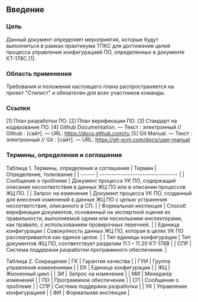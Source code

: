 ## Введение

### Цель

Данный документ определяет мероприятия, которые будут выполняться в рамках практикума ТПКС для достижения целей процесса управления конфигурацией ПО, определенных в документе КТ-178C [1].

### Область применения

Требования и положения настоящего плана распространяется на проект "Стилист" и обязателен для всех участников команды.

### Ссылки

[todo]: # "вопрос: тут нужно наверно сослаться на другие наши планы"

[1] План разработки ПО.
[2] План верификации ПО.
[3] Стандарт на кодирование ПО.
[4] Github Documentation. — Текст : электронный // Github : [сайт]. — URL: https://docs.github.com/ru
[5] Git Manual. — Текст : электронный // Git : [сайт]. — URL: https://git-scm.com/docs/user-manual

### Термины, определения и соглашения

Таблица 1. Термины, определения и соглашения
| Термин | Определение, толкование |
| ------ | --------------------------------- |
| Сообщение о проблеме | Документ процесса УК ПО, содержащий описание несоответствия в данных ЖЦ ПО или в описании процессов ЖЦ ПО. |
| Запрос на изменение | Документ процесса УК ПО, созданный для внесения изменений в данные ЖЦ ПО с целью устранения несоответствия, описанного в СП. |
| Формальная инспекция | Способ верификации документов, основанный на экспертной оценке их правильности, выполняемой одним или несколькими инспекторами, как правило,
с использованием проверочных перечней. |
| Единица конфигурации | Совокупность данных ЖЦ ПО, которая в целях УК ПО рассматривается как единое целое. |
| Тип единицы конфигурации | Тип документов ЖЦ ПО, соответствует разделам 11.1 – 11.20 КТ-178В |
| СПР | Система поддержки разработки программного обеспечения. |

Таблица 2. Сокращения
| ГК | Гарантия качества |
| ГУИ | Группа управления изменениями |
| ЕК | Единица конфигурации |
| ЖЦ | Жизненный цикл |
| ЗИ | Запрос на изменение |
| МИ | Менеджер изменений |
| ПО | Программное обеспечение |
| СП | Сообщение о проблеме |
| СПР | Система поддержки разработки |
| УК | Управление конфигурацией |
| ФИ | Формальная инспекция |
